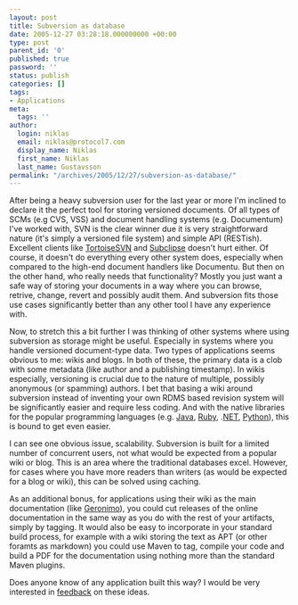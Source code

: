 ```yaml
---
layout: post
title: Subversion as database
date: 2005-12-27 03:28:18.000000000 +00:00
type: post
parent_id: '0'
published: true
password: ''
status: publish
categories: []
tags:
- Applications
meta:
  tags: ''
author:
  login: niklas
  email: niklas@protocol7.com
  display_name: Niklas
  first_name: Niklas
  last_name: Gustavsson
permalink: "/archives/2005/12/27/subversion-as-database/"
---
```

After being a heavy subversion user for the last year or more I'm inclined to declare it the perfect tool for storing versioned documents. Of all types of SCMs (e.g CVS, VSS) and document handling systems (e.g. Documentum) I've worked with, SVN is the clear winner due it is very straightforward nature (it's simply a versioned file system) and simple API (RESTish). Excellent clients like [TortoiseSVN](http://tortoisesvn.tigris.org/) and [Subclipse](http://subclipse.tigris.org/) doesn't hurt either. Of course, it doesn't do everything every other system does, especially when compared to the high-end document handlers like Documentu. But then on the other hand, who really needs that functionality? Mostly you just want a safe way of storing your documents in a way where you can browse, retrive, change, revert and possibly audit them. And subversion fits those use cases significantly better than any other tool I have any experience with.

Now, to stretch this a bit further I was thinking of other systems where using subversion as storage might be useful. Especially in systems where you handle versioned document-type data. Two types of applications seems obvious to me: wikis and blogs. In both of these, the primary data is a clob with some metadata (like author and a publishing timestamp). In wikis especially, versioning is crucial due to the nature of multiple, possibly anonymous (or spamming) authors. I bet that basing a wiki around subversion instead of inventing your own RDMS based revision system will be significantly easier and require less coding. And with the native libraries for the popular programming languages (e.g. [Java](http://tmate.org/svn/), [Ruby](http://www.cs.toronto.edu/%7Ejames/svn/ruby_docs.html), .[NET](http://www.softec.st/ClrProjects/wiki/SubversionSharp), [Python](http://pysvn.tigris.org/)), this is bound to get even easier.

I can see one obvious issue, scalability. Subversion is built for a limited number of concurrent users, not what would be expected from a popular wiki or blog. This is an area where the traditional databases excel. However, for cases where you have more readers than writers (as would be expected for a blog or wiki), this can be solved using caching.

As an additional bonus, for applications using their wiki as the main documentation (like [Geronimo](http://opensource2.atlassian.com/confluence/oss/pages/viewpage.action?pageId=1692)), you could cut releases of the online documentation in the same way as you do with the rest of your artifacts, simply by tagging. It would also be easy to incorporate in your standard build process, for example with a wiki storing the text as APT (or other foramts as markdown) you could use Maven to tag, compile your code and build a PDF for the documentation using nothing more than the standard Maven plugins.

Does anyone know of any application built this way? I would be very interested in [feedback](mailto:niklas@protocol7.com) on these ideas.

